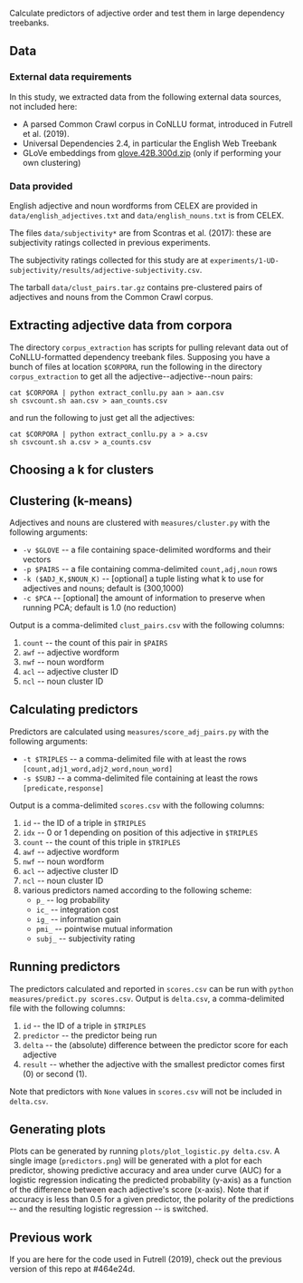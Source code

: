 Calculate predictors of adjective order and test them in large dependency treebanks.

## Data

### External data requirements

In this study, we extracted data from the following external data sources, not included here:

* A parsed Common Crawl corpus in CoNLLU format, introduced in Futrell et al. (2019).
* Universal Dependencies 2.4, in particular the English Web Treebank
* GLoVe embeddings from [glove.42B.300d.zip](http://nlp.stanford.edu/data/glove.42B.300d.zip) (only if performing your own clustering)

### Data provided

English adjective and noun wordforms from CELEX are provided in `data/english_adjectives.txt` and `data/english_nouns.txt` is from CELEX.

The files `data/subjectivity*` are from Scontras et al. (2017): these are subjectivity ratings collected in previous experiments.

The subjectivity ratings collected for this study are at `experiments/1-UD-subjectivity/results/adjective-subjectivity.csv`.

The tarball `data/clust_pairs.tar.gz` contains pre-clustered pairs of adjectives and nouns from the Common Crawl corpus.

## Extracting adjective data from corpora

The directory `corpus_extraction` has scripts for pulling relevant data out of CoNLLU-formatted dependency treebank files. Supposing you have a bunch of files at location `$CORPORA`, run the following in the directory `corpus_extraction` to get all the adjective--adjective--noun pairs:

```{bash}
cat $CORPORA | python extract_conllu.py aan > aan.csv
sh csvcount.sh aan.csv > aan_counts.csv
```

and run the following to just get all the adjectives:

```{bash}
cat $CORPORA | python extract_conllu.py a > a.csv
sh csvcount.sh a.csv > a_counts.csv
```
## Choosing a k for clusters

## Clustering (k-means)
Adjectives and nouns are clustered with `measures/cluster.py` with the following arguments:
* `-v $GLOVE` -- a file containing space-delimited wordforms and their vectors
* `-p $PAIRS` -- a file containing comma-delimited `count,adj,noun` rows
* `-k ($ADJ_K,$NOUN_K)` -- \[optional\] a tuple listing what k to use for adjectives and nouns; default is (300,1000)
* `-c $PCA` -- \[optional\] the amount of information to preserve when running PCA; default is 1.0 (no reduction)

Output is a comma-delimited `clust_pairs.csv` with the following columns:
1. `count` -- the count of this pair in `$PAIRS`
1. `awf` -- adjective wordform
1. `nwf` -- noun wordform
1. `acl` -- adjective cluster ID
1. `ncl` -- noun cluster ID

## Calculating predictors

Predictors are calculated using `measures/score_adj_pairs.py` with the following arguments:
* `-t $TRIPLES` -- a comma-delimited file with at least the rows `[count,adj1_word,adj2_word,noun_word]`
* `-s $SUBJ` -- a comma-delimited file containing at least the rows `[predicate,response]`

Output is a comma-delimited `scores.csv` with the following columns:
1. `id` -- the ID of a triple in `$TRIPLES`
1. `idx` -- 0 or 1 depending on position of this adjective in `$TRIPLES`
1. `count` -- the count of this triple in `$TRIPLES`
1. `awf` -- adjective wordform
1. `nwf` -- noun wordform
1. `acl` -- adjective cluster ID
1. `ncl` -- noun cluster ID
1. various predictors named according to the following scheme:
    * `p_` -- log probability
    * `ic_` -- integration cost
    * `ig_` -- information gain
    * `pmi_` -- pointwise mutual information
    * `subj_` -- subjectivity rating

## Running predictors

The predictors calculated and reported in `scores.csv` can be run with `python measures/predict.py scores.csv`. Output is `delta.csv`, a comma-delimited file with the following columns:
1. `id` -- the ID of a triple in `$TRIPLES`
1. `predictor` -- the predictor being run
1. `delta` -- the (absolute) difference between the predictor score for each adjective
1. `result` -- whether the adjective with the smallest predictor comes first (0) or second (1).

Note that predictors with `None` values in `scores.csv` will not be included in `delta.csv`.

## Generating plots

Plots can be generated by running `plots/plot_logistic.py delta.csv`. A single image (`predictors.png`) will be generated with a plot for each predictor, showing predictive accuracy and area under curve (AUC) for a logistic regression indicating the predicted probability (y-axis) as a function of the difference between each adjective's score (x-axis). Note that if accuracy is less than 0.5 for a given predictor, the polarity of the predictions -- and the resulting logistic regression -- is switched.

## Previous work

If you are here for the code used in Futrell (2019), check out the previous version of this repo at #464e24d.

